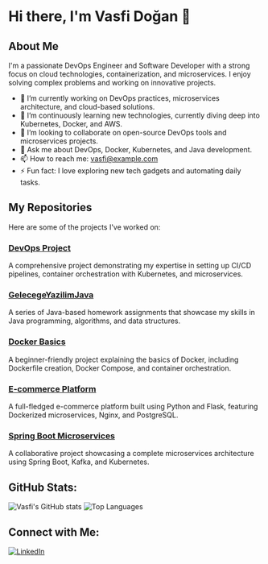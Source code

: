 # Hi there, I'm Vasfi Doğan 👋

## About Me
I'm a passionate DevOps Engineer and Software Developer with a strong focus on cloud technologies, containerization, and microservices. I enjoy solving complex problems and working on innovative projects.

- 🔭 I’m currently working on DevOps practices, microservices architecture, and cloud-based solutions.
- 🌱 I’m continuously learning new technologies, currently diving deep into Kubernetes, Docker, and AWS.
- 👯 I’m looking to collaborate on open-source DevOps tools and microservices projects.
- 💬 Ask me about DevOps, Docker, Kubernetes, and Java development.
- 📫 How to reach me: [vasfi@example.com](mailto:vasfi.dogan@gmail.com)
- ⚡ Fun fact: I love exploring new tech gadgets and automating daily tasks.

## My Repositories
Here are some of the projects I've worked on:

### [DevOps Project](https://github.com/VasfiDOGAN/devops_project)
A comprehensive project demonstrating my expertise in setting up CI/CD pipelines, container orchestration with Kubernetes, and microservices.

### [GelecegeYazilimJava](https://github.com/VasfiDOGAN/GelecegeYazilimJava)
A series of Java-based homework assignments that showcase my skills in Java programming, algorithms, and data structures.

### [Docker Basics](https://github.com/VasfiDOGAN/DockerBasics)
A beginner-friendly project explaining the basics of Docker, including Dockerfile creation, Docker Compose, and container orchestration.

### [E-commerce Platform](https://github.com/VasfiDOGAN/vasfid-ecommerce.git)
A full-fledged e-commerce platform built using Python and Flask, featuring Dockerized microservices, Nginx, and PostgreSQL.

### [Spring Boot Microservices](https://github.com/SaiUpadhyayula/spring-boot-microservices)
A collaborative project showcasing a complete microservices architecture using Spring Boot, Kafka, and Kubernetes.

## GitHub Stats:
![Vasfi's GitHub stats](https://github-readme-stats.vercel.app/api?username=VasfiDOGAN&show_icons=true&theme=radical)
![Top Languages](https://github-readme-stats.vercel.app/api/top-langs/?username=VasfiDOGAN&layout=compact&theme=radical)

## Connect with Me:
[![LinkedIn](https://img.shields.io/badge/LinkedIn-blue?style=for-the-badge&logo=linkedin)](https://https://www.linkedin.com/in/vasfidogan/)

